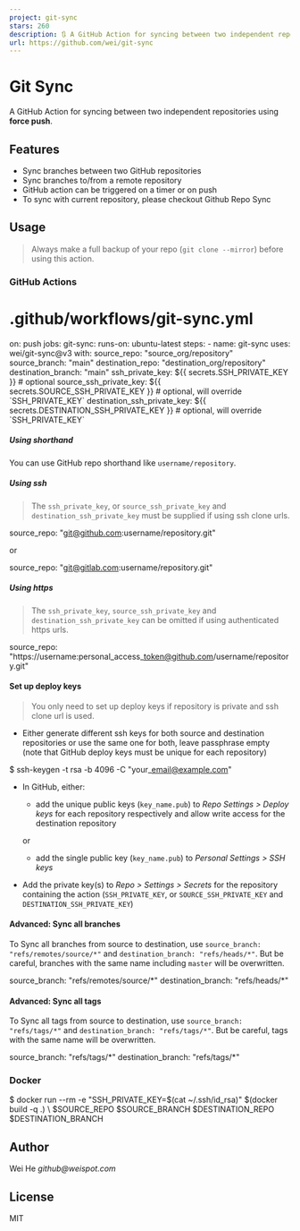 ```yaml
---
project: git-sync
stars: 260
description: 🔃 A GitHub Action for syncing between two independent repositories using force push
url: https://github.com/wei/git-sync
---
```


Git Sync
========

A GitHub Action for syncing between two independent repositories using **force push**.

Features
--------

-   Sync branches between two GitHub repositories
-   Sync branches to/from a remote repository
-   GitHub action can be triggered on a timer or on push
-   To sync with current repository, please checkout Github Repo Sync

Usage
-----

> Always make a full backup of your repo (`git clone --mirror`) before using this action.

### GitHub Actions

# .github/workflows/git-sync.yml

on: push
jobs:
  git-sync:
    runs-on: ubuntu-latest
    steps:
      - name: git-sync
        uses: wei/git-sync@v3
        with:
          source\_repo: "source\_org/repository"
          source\_branch: "main"
          destination\_repo: "destination\_org/repository"
          destination\_branch: "main"
          ssh\_private\_key: ${{ secrets.SSH\_PRIVATE\_KEY }} # optional
          source\_ssh\_private\_key: ${{ secrets.SOURCE\_SSH\_PRIVATE\_KEY }} # optional, will override \`SSH\_PRIVATE\_KEY\`
          destination\_ssh\_private\_key: ${{ secrets.DESTINATION\_SSH\_PRIVATE\_KEY }} # optional, will override \`SSH\_PRIVATE\_KEY\`

##### Using shorthand

You can use GitHub repo shorthand like `username/repository`.

##### Using ssh

> The `ssh_private_key`, or `source_ssh_private_key` and `destination_ssh_private_key` must be supplied if using ssh clone urls.

source\_repo: "git@github.com:username/repository.git"

or

source\_repo: "git@gitlab.com:username/repository.git"

##### Using https

> The `ssh_private_key`, `source_ssh_private_key` and `destination_ssh_private_key` can be omitted if using authenticated https urls.

source\_repo: "https://username:personal\_access\_token@github.com/username/repository.git"

#### Set up deploy keys

> You only need to set up deploy keys if repository is private and ssh clone url is used.

-   Either generate different ssh keys for both source and destination repositories or use the same one for both, leave passphrase empty (note that GitHub deploy keys must be unique for each repository)

$ ssh-keygen -t rsa -b 4096 -C "your\_email@example.com"

-   In GitHub, either:
    
    -   add the unique public keys (`key_name.pub`) to _Repo Settings > Deploy keys_ for each repository respectively and allow write access for the destination repository
    
    or
    
    -   add the single public key (`key_name.pub`) to _Personal Settings > SSH keys_
-   Add the private key(s) to _Repo > Settings > Secrets_ for the repository containing the action (`SSH_PRIVATE_KEY`, or `SOURCE_SSH_PRIVATE_KEY` and `DESTINATION_SSH_PRIVATE_KEY`)
    

#### Advanced: Sync all branches

To Sync all branches from source to destination, use `source_branch: "refs/remotes/source/*"` and `destination_branch: "refs/heads/*"`. But be careful, branches with the same name including `master` will be overwritten.

source\_branch: "refs/remotes/source/\*"
destination\_branch: "refs/heads/\*"

#### Advanced: Sync all tags

To Sync all tags from source to destination, use `source_branch: "refs/tags/*"` and `destination_branch: "refs/tags/*"`. But be careful, tags with the same name will be overwritten.

source\_branch: "refs/tags/\*"
destination\_branch: "refs/tags/\*"

### Docker

$ docker run --rm -e "SSH\_PRIVATE\_KEY=$(cat ~/.ssh/id\_rsa)" $(docker build -q .) \\
  $SOURCE\_REPO $SOURCE\_BRANCH $DESTINATION\_REPO $DESTINATION\_BRANCH

Author
------

Wei He _github@weispot.com_

License
-------

MIT

